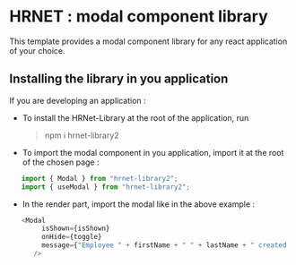 # HRNET : modal component library

This template provides a modal component library for any react application
of your choice.


## Installing the library in you application

If you are developing an application :

- To install the HRNet-Library at the root of the application, run 
   > npm i hrnet-library2

- To import the modal component in you application, import it at the root of the chosen page :

```js
   import { Modal } from "hrnet-library2";
   import { useModal } from "hrnet-library2";
```

- In the render part, import the modal like in the above example :
```js
   <Modal
        isShown={isShown}
        onHide={toggle}
        message={"Employee " + firstName + " " + lastName + " created !"}
      />
```
